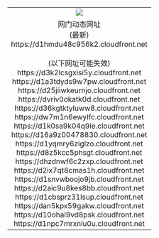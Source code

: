 ﻿<table>
  <tr></tr>
  <tr><td colspan=2 align=center><img src="https://d1hmdu48c956k2.cloudfront.net/Up/oGate.jpg" /></td></tr>
  <tr><td colspan=2 align=center>网门动态网址<br/>(最新)
<br>https://d1hmdu48c956k2.cloudfront.net
<br/><br/>(以下网址可能失效)
<br>https://d3k2lcsgxisi5y.cloudfront.net
<br>https://d1a3tdyds9w7pw.cloudfront.net
<br>https://d25jiiwkeurnjo.cloudfront.net
<br>https://dvriv0okatk0d.cloudfront.net
<br>https://d36kgtktyluww8.cloudfront.net
<br>https://dw7m1n6ewylfc.cloudfront.net
<br>https://d1k0sa9k04q9ie.cloudfront.net
<br>https://d16a9z00478830.cloudfront.net
<br>https://d1yqmry6ziglzo.cloudfront.net
<br>https://d8z5kcc5phsgt.cloudfront.net
<br>https://dhzdnwf6c2zxp.cloudfront.net
<br>https://d2ix7qt8cmas1h.cloudfront.net
<br>https://d1snvwboojo9jb.cloudfront.net
<br>https://d2aic9u8kes8bb.cloudfront.net
<br>https://d1cbsprz31lsup.cloudfront.net
<br>https://dan5kpx59gakw.cloudfront.net
<br>https://d10ohal9vd8psk.cloudfront.net
<br>https://d1npc7mrxnlu0u.cloudfront.net
    </td>
  </tr>
</table>

